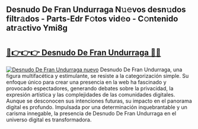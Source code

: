 ## Desnudo De Fran Undurraga N𝚞𝚎vos desn𝚞dos filtr𝚊dos - Parts-Edr F𝚘tos vid𝚎o - C𝚘ntenido atr𝚊ctivo Ymi8g

# <h2><a href="http://mb7o1n.tromn.icu/?c=Desnudo+De+Fran+Undurraga">🔗👉👉👉 Desnudo De Fran Undurraga 🔗🔗</a></h2>

[![Desnudo De Fran Undurraga nuevo](https://i.imgur.com/pEAQMta.gif)](http://mb7o1n.tromn.icu/?c=Desnudo+De+Fran+Undurraga)
Desnudo De Fran Undurraga, una figura multifacética y estimulante, se resiste a la categorización simple. Su enfoque único para crear una presencia en la web ha fascinado y provocado espectadores, generando debates sobre la privacidad, la expresión artística y las complejidades de las comunidades digitales. Aunque se desconocen sus intenciones futuras, su impacto en el panorama digital es profundo. Impulsada por una determinación inquebrantable y un carisma innegable, la presencia de Desnudo De Fran Undurraga en el universo digital es transformadora.
